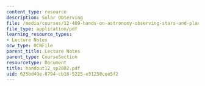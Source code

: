 ```yaml
---
content_type: resource
description: Solar Observing
file: /media/courses/12-409-hands-on-astronomy-observing-stars-and-planets-spring-2002/625bd49e8794cb185225e31258cee5f2_handout12_sp2002.pdf
file_type: application/pdf
learning_resource_types:
- Lecture Notes
ocw_type: OCWFile
parent_title: Lecture Notes
parent_type: CourseSection
resourcetype: Document
title: handout12_sp2002.pdf
uid: 625bd49e-8794-cb18-5225-e31258cee5f2
---
```


